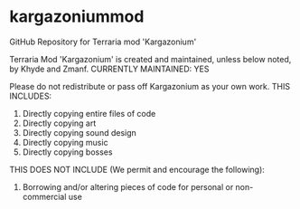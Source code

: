 # kargazoniummod
GitHub Repository for Terraria mod 'Kargazonium'

Terraria Mod 'Kargazonium' is created and maintained, unless below noted, by Khyde and Zmanf.
CURRENTLY MAINTAINED: YES

Please do not redistribute or pass off Kargazonium as your own work. 
THIS INCLUDES: 
1. Directly copying entire files of code
2. Directly copying art
3. Directly copying sound design
4. Directly copying music
5. Directly copying bosses

THIS DOES NOT INCLUDE (We permit and encourage the following):
1. Borrowing and/or altering pieces of code for personal or non-commercial use
